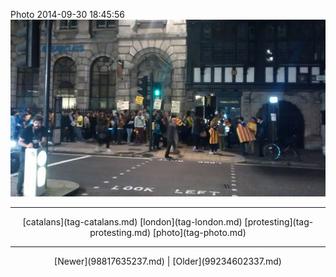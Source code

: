 <!--
title: Photo 2014-09-30 18
date: 2020-06-28T14:38:48.481Z
tags: catalans, london, protesting, photo
-->

Photo 2014-09-30 18:45:56
![](98822233947-0.jpg)

<!--BOTTOM-POST-NAVIGATION-->
---

<center>[catalans](tag-catalans.md) [london](tag-london.md) [protesting](tag-protesting.md) [photo](tag-photo.md)</center>

---

<center>[Newer](98817635237.md) | [Older](99234602337.md)</center>